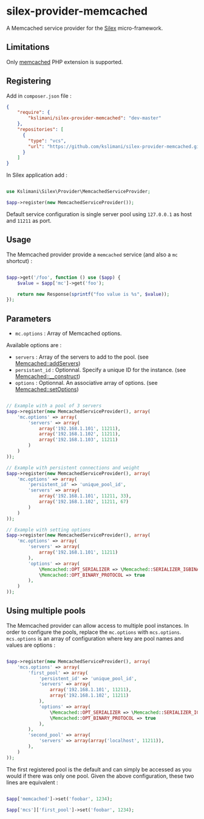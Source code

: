 # silex-provider-memcached

A Memcached service provider for the [Silex](http://silex.sensiolabs.org/) micro-framework.


## Limitations

Only [memcached](http://pecl.php.net/package/memcached) PHP extension is supported.


## Registering

Add in `composer.json` file :

```json
{
    "require": {
        "kslimani/silex-provider-memcached": "dev-master"
    },
    "repositories": [
      {
        "type": "vcs",
        "url": "https://github.com/kslimani/silex-provider-memcached.git"
      }
    ]
}
```

In Silex application add :

```php

use Kslimani\Silex\Provider\MemcachedServiceProvider;

$app->register(new MemcachedServiceProvider());

```

Default service configuration is single server pool using `127.0.0.1` as host and `11211` as port.


## Usage

The Memcached provider provide a `memcached` service (and also a `mc` shortcut) :

```php

$app->get('/foo', function () use ($app) {
    $value = $app['mc']->get('foo');

    return new Response(sprintf("foo value is %s", $value));
});

```


## Parameters

* `mc.options` : Array of Memcached options.

Available options are :

* `servers` : Array of the servers to add to the pool. (see [Memcached::addServers](http://php.net/manual/en/memcached.addservers.php))
* `persistant_id` : Optionnal. Specify a unique ID for the instance. (see [Memcached::__construct](http://php.net/manual/en/memcached.construct.php))
* `options` : Optionnal. An associative array of options. (see [Memcached::setOptions](http://php.net/manual/en/memcached.setoptions.php))

```php

// Example with a pool of 3 servers
$app->register(new MemcachedServiceProvider(), array(
    'mc.options' => array(
        'servers' => array(
            array('192.168.1.101', 11211),
            array('192.168.1.102', 11211),
            array('192.168.1.103', 11211)
        )
    )
));

// Example with persistent connections and weight
$app->register(new MemcachedServiceProvider(), array(
    'mc.options' => array(
        'persistent_id' => 'unique_pool_id',
        'servers' => array(
            array('192.168.1.101', 11211, 33),
            array('192.168.1.102', 11211, 67)
        )
    )
));

// Example with setting options
$app->register(new MemcachedServiceProvider(), array(
    'mc.options' => array(
        'servers' => array(
            array('192.168.1.101', 11211)
        ),
        'options' => array(
            \Memcached::OPT_SERIALIZER => \Memcached::SERIALIZER_IGBINARY,
            \Memcached::OPT_BINARY_PROTOCOL => true
        ),
    )
));

```


## Using multiple pools

The Memcached provider can allow access to multiple pool instances.
In order to configure the pools, replace the `mc.options` with `mcs.options`.
`mcs.options` is an array of configuration where key are pool names and values are options :

```php

$app->register(new MemcachedServiceProvider(), array(
    'mcs.options' => array(
        'first_pool' => array(
            'persistent_id' => 'unique_pool_id',
            'servers' => array(
                array('192.168.1.101', 11211),
                array('192.168.1.102', 11211)
            ),
            'options' => array(
                \Memcached::OPT_SERIALIZER => \Memcached::SERIALIZER_IGBINARY,
                \Memcached::OPT_BINARY_PROTOCOL => true
            ),
        ),
        'second_pool' => array(
            'servers' => array(array('localhost', 11211)),
        ),
    )
));

```

The first registered pool is the default and can simply be accessed as you would if there was only one pool. Given the above configuration, these two lines are equivalent :

```php

$app['memcached']->set('foobar', 1234);

$app['mcs']['first_pool']->set('foobar', 1234);

```
